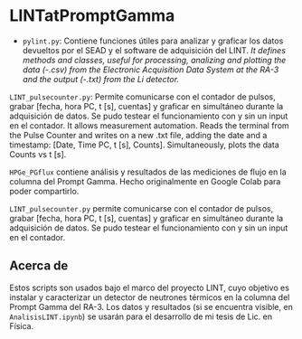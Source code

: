 # LINTatPromptGamma

- `pylint.py`:
Contiene funciones útiles para analizar y graficar los datos devueltos por el SEAD y el software de adquisición del LINT. 
_It defines methods and classes, useful for processing, analizing and plotting the data (-.csv) from the Electronic Acquisition Data System at the RA-3 and the output (-.txt) from the Li detector._

`LINT_pulsecounter.py`: 
    Permite comunicarse con el contador de pulsos, grabar [fecha, hora PC, t [s], cuentas] y graficar en simultáneo durante la adquisición de datos. Se pudo testear el funcionamiento con y sin un input en el contador.
    It allows measurement automation. Reads the terminal from the Pulse Counter and writes on a new .txt file, adding the date and a timestamp: [Date, Time PC, t [s], Counts]. Simultaneously, plots the data Counts vs t [s]. 

`HPGe_PGflux` contiene análisis y resultados de las mediciones de flujo en la columna del Prompt Gamma. Hecho originalmente en Google Colab para poder compartirlo.

`LINT_pulsecounter.py` permite comunicarse con el contador de pulsos, grabar [fecha, hora PC, t [s], cuentas] y graficar en simultáneo durante la adquisición de datos. Se pudo testear el funcionamiento con y sin un input en el contador.


## Acerca de
Estos scripts son usados bajo el marco del proyecto LINT, cuyo objetivo es instalar y caracterizar un detector de neutrones térmicos en la columna del Prompt Gamma del RA-3. Los datos y resultados (si se encuentra visible, en `AnalisisLINT.ipynb`) se usarán para el desarrollo de mi tesis de Lic. en Física. 